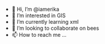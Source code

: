 - 👋 Hi, I’m @iamerika
- 👀 I’m interested in GIS
- 🌱 I’m currently learning xml
- 💞️ I’m looking to collaborate on bees
- 📫 How to reach me ...

<!---
iamerika/iamerika is a ✨ special ✨ repository because its `README.md` (this file) appears on your GitHub profile.
You can click the Preview link to take a look at your changes.
--->
